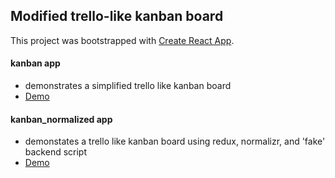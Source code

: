 ## Modified trello-like kanban board
This project was bootstrapped with [Create React App](https://github.com/facebookincubator/create-react-app).

#### kanban app
* demonstrates a simplified trello like kanban board
* [Demo](https://agentboo.github.io/react-kanban/kanban)

#### kanban_normalized app
* demonstates a trello like kanban board using redux, normalizr, and 'fake' backend script
* [Demo](https://agentboo.github.io/react-kanban/kanban_normalized)
